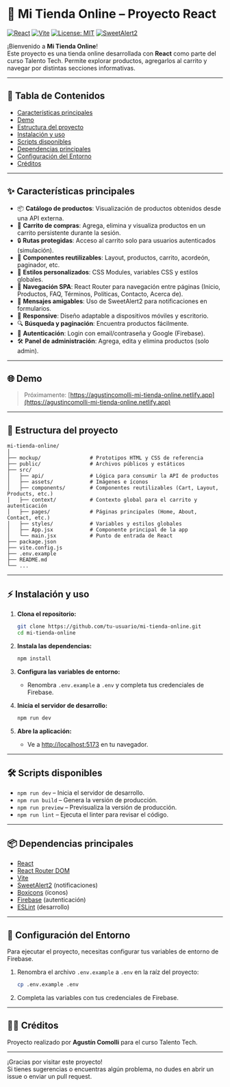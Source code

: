 # 🛒 Mi Tienda Online – Proyecto React

[![React](https://img.shields.io/badge/React-18.x-blue?logo=react)](https://react.dev/)
[![Vite](https://img.shields.io/badge/Vite-%5E4.0-purple?logo=vite)](https://vitejs.dev/)
[![License: MIT](https://img.shields.io/badge/license-MIT-green.svg)](LICENSE)
[![SweetAlert2](https://img.shields.io/badge/SweetAlert2-11.x-ff69b4?logo=sweetalert)](https://sweetalert2.github.io/)

¡Bienvenido a **Mi Tienda Online**!  
Este proyecto es una tienda online desarrollada con **React** como parte del curso Talento Tech. Permite explorar productos, agregarlos al carrito y navegar por distintas secciones informativas.

---

## 📑 Tabla de Contenidos

- [Características principales](#características-principales)
- [Demo](#demo)
- [Estructura del proyecto](#estructura-del-proyecto)
- [Instalación y uso](#instalación-y-uso)
- [Scripts disponibles](#scripts-disponibles)
- [Dependencias principales](#dependencias-principales)
- [Configuración del Entorno](#configuración-del-entorno)
- [Créditos](#créditos)

---

## ✨ Características principales

- 📦 **Catálogo de productos**: Visualización de productos obtenidos desde una API externa.
- 🛒 **Carrito de compras**: Agrega, elimina y visualiza productos en un carrito persistente durante la sesión.
- 🔒 **Rutas protegidas**: Acceso al carrito solo para usuarios autenticados (simulación).
- 🧩 **Componentes reutilizables**: Layout, productos, carrito, acordeón, paginador, etc.
- 🎨 **Estilos personalizados**: CSS Modules, variables CSS y estilos globales.
- 🚀 **Navegación SPA**: React Router para navegación entre páginas (Inicio, Productos, FAQ, Términos, Políticas, Contacto, Acerca de).
- 💬 **Mensajes amigables**: Uso de SweetAlert2 para notificaciones en formularios.
- 📱 **Responsive**: Diseño adaptable a dispositivos móviles y escritorio.
- 🔍 **Búsqueda y paginación**: Encuentra productos fácilmente.
- 👤 **Autenticación**: Login con email/contraseña y Google (Firebase).
- 🛠️ **Panel de administración**: Agrega, edita y elimina productos (solo admin).

---

## 🌐 Demo

> Próximamente: [https://agustincomolli-mi-tienda-online.netlify.app](https://agustincomolli-mi-tienda-online.netlify.app)

---

## 📁 Estructura del proyecto

```
mi-tienda-online/
│
├── mockup/                # Prototipos HTML y CSS de referencia
├── public/                # Archivos públicos y estáticos
├── src/
│   ├── api/               # Lógica para consumir la API de productos
│   ├── assets/            # Imágenes e íconos
│   ├── components/        # Componentes reutilizables (Cart, Layout, Products, etc.)
│   ├── context/           # Contexto global para el carrito y autenticación
│   ├── pages/             # Páginas principales (Home, About, Contact, etc.)
│   ├── styles/            # Variables y estilos globales
│   ├── App.jsx            # Componente principal de la app
│   └── main.jsx           # Punto de entrada de React
├── package.json
├── vite.config.js
├── .env.example
├── README.md
└── ...
```

---

## ⚡ Instalación y uso

1. **Clona el repositorio:**
   ```sh
   git clone https://github.com/tu-usuario/mi-tienda-online.git
   cd mi-tienda-online
   ```

2. **Instala las dependencias:**
   ```sh
   npm install
   ```

3. **Configura las variables de entorno:**
   - Renombra `.env.example` a `.env` y completa tus credenciales de Firebase.

4. **Inicia el servidor de desarrollo:**
   ```sh
   npm run dev
   ```

5. **Abre la aplicación:**
   - Ve a [http://localhost:5173](http://localhost:5173) en tu navegador.

---

## 🛠️ Scripts disponibles

- `npm run dev` – Inicia el servidor de desarrollo.
- `npm run build` – Genera la versión de producción.
- `npm run preview` – Previsualiza la versión de producción.
- `npm run lint` – Ejecuta el linter para revisar el código.

---

## 📦 Dependencias principales

- [React](https://react.dev/)
- [React Router DOM](https://reactrouter.com/)
- [Vite](https://vitejs.dev/)
- [SweetAlert2](https://sweetalert2.github.io/) (notificaciones)
- [Boxicons](https://boxicons.com/) (íconos)
- [Firebase](https://firebase.google.com/) (autenticación)
- [ESLint](https://eslint.org/) (desarrollo)

---

## 🔐 Configuración del Entorno

Para ejecutar el proyecto, necesitas configurar tus variables de entorno de Firebase.

1. Renombra el archivo `.env.example` a `.env` en la raíz del proyecto:
   ```bash
   cp .env.example .env
   ```
2. Completa las variables con tus credenciales de Firebase.

---

## 👨‍💻 Créditos

Proyecto realizado por **Agustín Comolli** para el curso Talento Tech.

---

¡Gracias por visitar este proyecto!  
Si tienes sugerencias o encuentras algún problema, no dudes en abrir un issue o enviar un pull request.